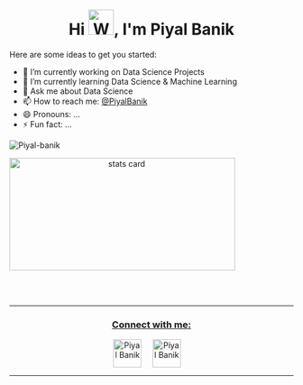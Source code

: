 <h1 align="center">Hi <img src="https://raw.githubusercontent.com/nixin72/nixin72/master/wave.gif" 
         alt="Waving hand animated gif"
         height="45"
         width="45" />, I'm Piyal Banik</h1>

Here are some ideas to get you started:

- 🔭 I’m currently working on Data Science Projects
- 🌱 I’m currently learning Data Science & Machine Learning
- 💬 Ask me about Data Science
- 📫 How to reach me: [@PiyalBanik](https://twitter.com/PiyalBanik)
- 😄 Pronouns: ...
- ⚡ Fun fact: ...

<p align="left"> <img src="https://komarev.com/ghpvc/?username=Piyal-Banik&label=Profile%20views&color=0e75b6&style=flat" alt="Piyal-banik" /> </p>

<p>
<a align= "center" href="https://github.com/Piyal-Banik">
  <img alt= "stats card" height="200px" width="400" src="https://github-readme-stats.vercel.app/api?username=Piyal-Banik&theme=cobalt&show_icons=true&count_private=true" />

</p>


<br><br>
<hr>

<h3 align="center">Connect with me:</h3>
<p align="center">
<a href="https://twitter.com/PiyalBanik" target="blank"><img align="center" src="https://img.icons8.com/cute-clipart/64/000000/twitter.png" alt="Piyal Banik" height="50" width="50" /></a> &nbsp;&nbsp;&nbsp;
<a href="https://linkedin.com/in/piyalbanik" target="blank"><img align="center" src="https://img.icons8.com/cute-clipart/64/000000/linkedin.png" alt="Piyal Banik" height="50" width="50" /></a>&nbsp;&nbsp;&nbsp;&nbsp;
</p>

<hr>



